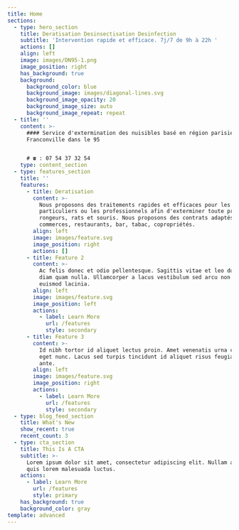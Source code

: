 ```yaml
---
title: Home
sections:
  - type: hero_section
    title: Deratisation Desinsectisation Desinfection
    subtitle: 'Intervention rapide et efficace. 7j/7 de 9h à 22h '
    actions: []
    align: left
    image: images/DN95-1.png
    image_position: right
    has_background: true
    background:
      background_color: blue
      background_image: images/diagonal-lines.svg
      background_image_opacity: 20
      background_image_size: auto
      background_image_repeat: repeat
  - title: ''
    content: >-
      #### Service d'extermination des nuisibles basé en région parisienne à
      Franconville dans le 95


      # ☎ : 07 54 37 32 54 
    type: content_section
  - type: features_section
    title: ''
    features:
      - title: Deratisation
        content: >-
          Nous proposons des traitements rapides et efficaces pour les
          particuliers ou les professionnels afin d'exterminer toute présence de
          rongeurs, rats et souris. Nous proposons des contrats adaptés pour les
          commerces, restaurants, bar, tabac, copropriétés. 
        align: left
        image: images/feature.svg
        image_position: right
        actions: []
      - title: Feature 2
        content: >-
          Ac felis donec et odio pellentesque. Sagittis vitae et leo duis ut
          diam quam nulla. Ullamcorper a lacus vestibulum sed arcu non odio
          euismod lacinia.
        align: left
        image: images/feature.svg
        image_position: left
        actions:
          - label: Learn More
            url: /features
            style: secondary
      - title: Feature 3
        content: >-
          Id nibh tortor id aliquet lectus proin. Amet venenatis urna cursus
          eget nunc. Lacus sed turpis tincidunt id aliquet risus feugiat in
          ante.
        align: left
        image: images/feature.svg
        image_position: right
        actions:
          - label: Learn More
            url: /features
            style: secondary
  - type: blog_feed_section
    title: What's New
    show_recent: true
    recent_count: 3
  - type: cta_section
    title: This Is A CTA
    subtitle: >-
      Lorem ipsum dolor sit amet, consectetur adipiscing elit. Nullam a metus
      quis lorem malesuada luctus.
    actions:
      - label: Learn More
        url: /features
        style: primary
    has_background: true
    background_color: gray
template: advanced
---
```

